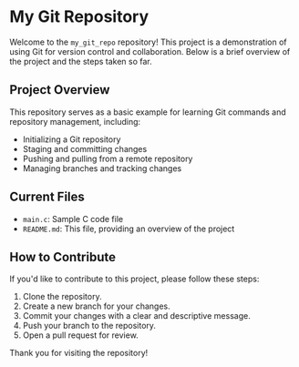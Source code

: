 # My Git Repository

Welcome to the `my_git_repo` repository! This project is a demonstration of using Git for version control and collaboration. Below is a brief overview of the project and the steps taken so far.

## Project Overview

This repository serves as a basic example for learning Git commands and repository management, including:
- Initializing a Git repository
- Staging and committing changes
- Pushing and pulling from a remote repository
- Managing branches and tracking changes

## Current Files

- `main.c`: Sample C code file
- `README.md`: This file, providing an overview of the project

## How to Contribute

If you'd like to contribute to this project, please follow these steps:
1. Clone the repository.
2. Create a new branch for your changes.
3. Commit your changes with a clear and descriptive message.
4. Push your branch to the repository.
5. Open a pull request for review.

Thank you for visiting the repository!
